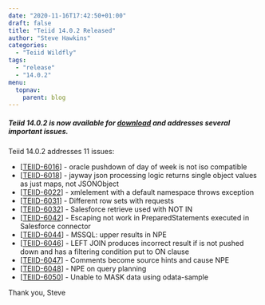 ```yaml
---
date: "2020-11-16T17:42:50+01:00"
draft: false
title: "Teiid 14.0.2 Released"
author: "Steve Hawkins"
categories:
  - "Teiid Wildfly"
tags:
  - "release"
  - "14.0.2"
menu:
  topnav:
    parent: blog
---
```


##### Teiid 14.0.2 is now available for [download](/teiid_wildfly/downloads) and addresses several important issues.

<!--more-->

Teiid 14.0.2 addresses 11 issues:

<ul>
<li>[<a href='https://issues.redhat.com/browse/TEIID-6016'>TEIID-6016</a>] -         oracle pushdown of day of week is not iso compatible
</li>
<li>[<a href='https://issues.redhat.com/browse/TEIID-6018'>TEIID-6018</a>] -         jayway json processing logic returns single object values as just maps, not JSONObject
</li>
<li>[<a href='https://issues.redhat.com/browse/TEIID-6022'>TEIID-6022</a>] -         xmlelement with a default namespace throws exception
</li>
<li>[<a href='https://issues.redhat.com/browse/TEIID-6031'>TEIID-6031</a>] -         Different row sets with requests
</li>
<li>[<a href='https://issues.redhat.com/browse/TEIID-6032'>TEIID-6032</a>] -         Salesforce retrieve used with NOT IN
</li>
<li>[<a href='https://issues.redhat.com/browse/TEIID-6042'>TEIID-6042</a>] -         Escaping not work in PreparedStatements executed in Salesforce connector
</li>
<li>[<a href='https://issues.redhat.com/browse/TEIID-6044'>TEIID-6044</a>] -         MSSQL: upper results in NPE
</li>
<li>[<a href='https://issues.redhat.com/browse/TEIID-6046'>TEIID-6046</a>] -         LEFT JOIN produces incorrect result if is not pushed down and has a filtering condition put to ON clause
</li>
<li>[<a href='https://issues.redhat.com/browse/TEIID-6047'>TEIID-6047</a>] -         Comments become source hints and cause NPE
</li>
<li>[<a href='https://issues.redhat.com/browse/TEIID-6048'>TEIID-6048</a>] -         NPE on query planning
</li>
<li>[<a href='https://issues.redhat.com/browse/TEIID-6050'>TEIID-6050</a>] -         Unable to MASK data using odata-sample
</li>
</ul>

Thank you, Steve